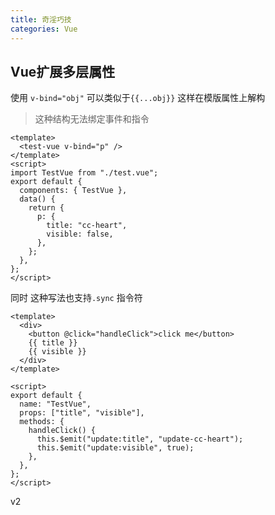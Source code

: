 ```yaml
---
title: 奇淫巧技
categories: Vue
---
```


## Vue扩展多层属性

使用 `v-bind="obj"` 可以类似于`{{...obj}}` 这样在模版属性上解构
> 这种结构无法绑定事件和指令

```vue
<template>
  <test-vue v-bind="p" />
</template>
<script>
import TestVue from "./test.vue";
export default {
  components: { TestVue },
  data() {
    return {
      p: {
        title: "cc-heart",
        visible: false,
      },
    };
  },
};
</script>
```

同时 这种写法也支持`.sync` 指令符

```vue
<template>
  <div>
    <button @click="handleClick">click me</button>
    {{ title }}
    {{ visible }}
  </div>
</template>

<script>
export default {
  name: "TestVue",
  props: ["title", "visible"],
  methods: {
    handleClick() {
      this.$emit("update:title", "update-cc-heart");
      this.$emit("update:visible", true);
    },
  },
};
</script>
```

v2
